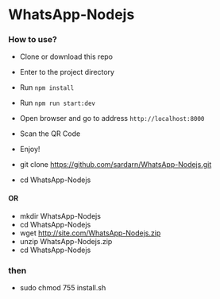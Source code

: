 # WhatsApp-Nodejs

### How to use?

- Clone or download this repo
- Enter to the project directory
- Run `npm install`
- Run `npm run start:dev`
- Open browser and go to address `http://localhost:8000`
- Scan the QR Code
- Enjoy!

- git clone https://github.com/sardarn/WhatsApp-Nodejs.git
- cd WhatsApp-Nodejs

#### OR

- mkdir WhatsApp-Nodejs
- cd WhatsApp-Nodejs
- wget http://site.com/WhatsApp-Nodejs.zip
- unzip WhatsApp-Nodejs.zip
- cd WhatsApp-Nodejs

### then

- sudo chmod 755 install.sh
